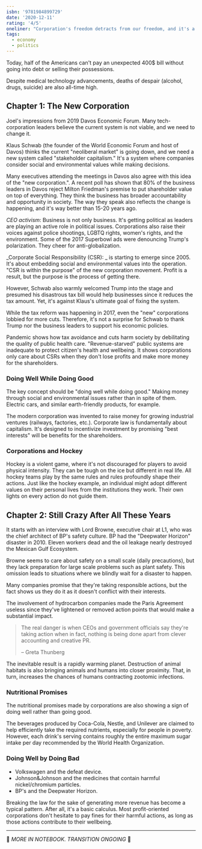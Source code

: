 ```yaml
---
isbn: '9781984899729'
date: '2020-12-11'
rating: '4/5'
oneliner: "Corporation's freedom detracts from our freedom, and it's a zero-sum game."
tags:
  - economy
  - politics
---
```


Today, half of the Americans can't pay an unexpected 400$ bill without going into debt or selling their possessions.

Despite medical technology advancements, deaths of despair (alcohol, drugs, suicide) are also all-time high.

## Chapter 1: The New Corporation

Joel's impressions from 2019 Davos Economic Forum. Many tech-corporation leaders believe the current system is not viable, and we need to change it.

Klaus Schwab (the founder of the World Economic Forum and host of Davos) thinks the current "neoliberal market" is going down, and we need a new system called "stakeholder capitalism." It's a system where companies consider social and environmental values while making decisions.

Many executives attending the meetings in Davos also agree with this idea of the "new corporation.". A recent poll has shown that 80% of the business leaders in Davos reject Milton Friedman's premise to put shareholder value on top of everything. They think the business has broader accountability and opportunity in society. The way they speak also reflects the change is happening, and it's way better than 15-20 years ago.

_CEO activism_: Business is not only business. It's getting political as leaders are playing an active role in political issues. Corporations also raise their voices against police shootings, LGBTQ rights, women's rights, and the environment. Some of the 2017 Superbowl ads were denouncing Trump's polarization. They cheer for anti-globalization.

_Corporate Social Responsibility (CSR): _ is starting to emerge since 2005. It's about embedding social and environmental values into the operation. "CSR is within the purpose" of the new corporation movement. Profit is a result, but the purpose is the process of getting there.

However, Schwab also warmly welcomed Trump into the stage and presumed his disastrous tax bill would help businesses since it reduces the tax amount. Yet, it's against Klaus's ultimate goal of fixing the system.

While the tax reform was happening in 2017, even the "new" corporations lobbied for more cuts. Therefore, it's not a surprise for Schwab to thank Trump nor the business leaders to support his economic policies.

Pandemic shows how tax avoidance and cuts harm society by debilitating the quality of public health care. "Revenue-starved" public systems are inadequate to protect citizen's health and wellbeing. It shows corporations only care about CSRs when they don't lose profits and make more money for the shareholders.

### Doing Well While Doing Good

The key concept should be "doing well while doing good." Making money through social and environmental issues rather than in spite of them. Electric cars, and similar earth-friendly products, for example.

The modern corporation was invented to raise money for growing industrial ventures (railways, factories, etc.). Corporate law is fundamentally about capitalism. It's designed to incentivize investment by promising "best interests" will be benefits for the shareholders.

### Corporations and Hockey

Hockey is a violent game, where it's not discouraged for players to avoid physical intensity. They can be tough on the ice but different in real life. All hockey teams play by the same rules and rules profoundly shape their actions. Just like the hockey example, an individual might adopt different values on their personal lives from the institutions they work. Their own lights on every action do not guide them.

## Chapter 2: Still Crazy After All These Years

It starts with an interview with Lord Browne, executive chair at L1, who was the chief architect of BP's safety culture. BP had the "Deepwater Horizon" disaster in 2010. Eleven workers dead and the oil leakage nearly destroyed the Mexican Gulf Ecosystem.

Browne seems to care about safety on a small scale (daily precautions), but they lack preparation for large scale problems such as plant safety. This omission leads to situations where we blindly wait for a disaster to happen.

Many companies promise that they're taking responsible actions, but the fact shows us they do it as it doesn't conflict with their interests.

The involvement of hydrocarbon companies made the Paris Agreement useless since they've lightened or removed action points that would make a substantial impact.

> The real danger is when CEOs and government officials say they're taking action when in fact, nothing is being done apart from clever accounting and creative PR.
>
> – Greta Thunberg

The inevitable result is a rapidly warming planet. Destruction of animal habitats is also bringing animals and humans into closer proximity. That, in turn, increases the chances of humans contracting zootomic infections.

### Nutritional Promises

The nutritional promises made by corporations are also showing a sign of doing well rather than going good.

The beverages produced by Coca-Cola, Nestle, and Unilever are claimed to help efficiently take the required nutrients, especially for people in poverty. However, each drink's serving contains roughly the entire maximum sugar intake per day recommended by the World Health Organization.

### Doing Well by Doing Bad

- Volkswagen and the defeat device.
- Johnson&Johnson and the medicines that contain harmful nickel/chromium particles.
- BP's and the Deepwater Horizon.

Breaking the law for the sake of generating more revenue has become a typical pattern. After all, it's a basic calculus. Most profit-oriented corporations don't hesitate to pay fines for their harmful actions, as long as those actions contribute to their wellbeing.

---

🥸 _MORE IN NOTEBOOK. TRANSITION ONGOING_ 🥸

